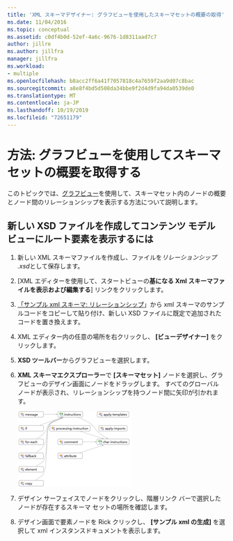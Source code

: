 ```yaml
---
title: 'XML スキーマデザイナー: グラフビューを使用したスキーマセットの概要の取得'
ms.date: 11/04/2016
ms.topic: conceptual
ms.assetid: c0df4b0d-52ef-4a6c-9676-1d8311aad7c7
author: jillre
ms.author: jillfra
manager: jillfra
ms.workload:
- multiple
ms.openlocfilehash: b8acc2ff6a41f7057818c4a7659f2aa9d07c8bac
ms.sourcegitcommit: a8e8f4bd5d508da34bbe9f2d4d9fa94da0539de0
ms.translationtype: MT
ms.contentlocale: ja-JP
ms.lasthandoff: 10/19/2019
ms.locfileid: "72651179"
---
```

# <a name="how-to-get-an-overview-of-a-schema-set-using-the-graph-view"></a>方法: グラフビューを使用してスキーマセットの概要を取得する

このトピックでは、[グラフビュー](../xml-tools/graph-view.md)を使用して、スキーマセット内のノードの概要とノード間のリレーションシップを表示する方法について説明します。

## <a name="to-create-a-new-xsd-file-and-display-the-root-element-in-the-content-model-view"></a>新しい XSD ファイルを作成してコンテンツ モデル ビューにルート要素を表示するには

1. 新しい XML スキーマファイルを作成し、ファイルを*リレーションシップ .xsd*として保存します。

2. [XML エディターを使用して、スタートビューの**基になる Xml スキーマファイルを表示および編集する**] リンクをクリックします。

3. [「サンプル xml スキーマ: リレーションシップ](../xml-tools/sample-xsd-file-relationships.md)」から xml スキーマのサンプルコードをコピーして貼り付け、新しい XSD ファイルに既定で追加されたコードを置き換えます。

4. XML エディター内の任意の場所を右クリックし、 **[ビューデザイナー]** をクリックします。

5. **XSD ツールバー**からグラフビューを選択します。

6. **XML スキーマエクスプローラー**で **[スキーマセット]** ノードを選択し、グラフビューのデザイン画面にノードをドラッグします。 すべてのグローバル ノードが表示され、リレーションシップを持つノード間に矢印が引かれます。

     ![グラフ ビュー](../xml-tools/media/relationshipingraphview.gif)

7. デザイン サーフェイスでノードをクリックし、階層リンク バーで選択したノードが存在するスキーマ セットの場所を確認します。

8. デザイン画面で要素ノードを Rick クリックし、 **[サンプル xml の生成]** を選択して xml インスタンスドキュメントを表示します。